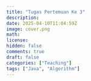 ```yaml
---
title: "Tugas Pertemuan Ke 3"
description: 
date: 2025-04-10T11:04:59Z
image: cover.png
math: 
license: 
hidden: false
comments: true
draft: false
categories: ["Teaching"]
tags: ["Java", "Algorithm"]
---
```


